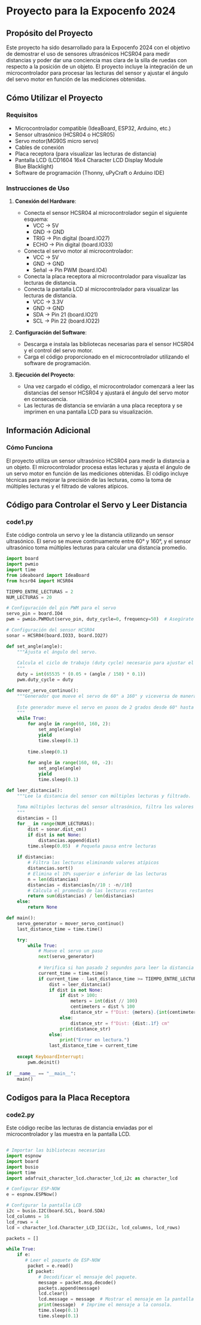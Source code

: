 # Proyecto para la Expocenfo 2024

## Propósito del Proyecto

Este proyecto ha sido desarrollado para la Expocenfo 2024 con el objetivo de demostrar el uso de sensores ultrasónicos HCSR04 para medir distancias y poder dar una conciencia  mas clara de la silla de ruedas con respecto a la posición de un objeto. El proyecto incluye la integración de un microcontrolador para procesar las lecturas del sensor y ajustar el ángulo del servo motor en función de las mediciones obtenidas.

## Cómo Utilizar el Proyecto

### Requisitos

- Microcontrolador compatible (IdeaBoard, ESP32, Arduino, etc.)
- Sensor ultrasónico (HCSR04 o HCSR05)
- Servo motor(MG90S micro servo)
- Cables de conexión
- Placa receptora (para visualizar las lecturas de distancia)
- Pantalla LCD (LCD1604 16x4 Character LCD Display Module Blue Blacklight)
- Software de programación (Thonny, uPyCraft o Arduino IDE)

### Instrucciones de Uso

1. **Conexión del Hardware**:
    - Conecta el sensor HCSR04 al microcontrolador según el siguiente esquema:
        - VCC -> 5V
        - GND -> GND
        - TRIG -> Pin digital (board.IO27)
        - ECHO -> Pin digital (board.IO33)
    - Conecta el servo motor al microcontrolador:
        - VCC -> 5V
        - GND -> GND
        - Señal -> Pin PWM (board.IO4)
    - Conecta la placa receptora al microcontrolador para visualizar las lecturas de distancia.
    - Conecta la pantalla LCD al microcontrolador para visualizar las lecturas de distancia.
        - VCC -> 3.3V
        - GND -> GND
        - SDA -> Pin 21 (board.IO21)
        - SCL -> Pin 22 (board.IO22)

2. **Configuración del Software**:
    - Descarga e instala las bibliotecas necesarias para el sensor HCSR04 y el control del servo motor.
    - Carga el código proporcionado en el microcontrolador utilizando el software de programación.

3. **Ejecución del Proyecto**:
    - Una vez cargado el código, el microcontrolador comenzará a leer las distancias del sensor HCSR04 y ajustará el ángulo del servo motor en consecuencia.
    - Las lecturas de distancia se enviarán a una placa receptora y se imprimen en una pantalla LCD para su visualización.

## Información Adicional

### Cómo Funciona

El proyecto utiliza un sensor ultrasónico HCSR04 para medir la distancia a un objeto. El microcontrolador procesa estas lecturas y ajusta el ángulo de un servo motor en función de las mediciones obtenidas. El código incluye técnicas para mejorar la precisión de las lecturas, como la toma de múltiples lecturas y el filtrado de valores atípicos.

## Código para Controlar el Servo y Leer Distancia

### code1.py

Este código controla un servo y lee la distancia utilizando un sensor ultrasónico. El servo se mueve continuamente entre 60° y 160°, y el sensor ultrasónico toma múltiples lecturas para calcular una distancia promedio.

```python
import board
import pwmio
import time
from ideaboard import IdeaBoard
from hcsr04 import HCSR04

TIEMPO_ENTRE_LECTURAS = 2
NUM_LECTURAS = 20

# Configuración del pin PWM para el servo
servo_pin = board.IO4
pwm = pwmio.PWMOut(servo_pin, duty_cycle=0, frequency=50)  # Asegúrate de que la frecuencia sea correcta para tu servo

# Configuración del sensor HCSR04
sonar = HCSR04(board.IO33, board.IO27)

def set_angle(angle):
    """Ajusta el ángulo del servo.
    
    Calcula el ciclo de trabajo (duty cycle) necesario para ajustar el ángulo del servo y lo aplica.
    """
    duty = int(65535 * (0.05 + (angle / 150) * 0.1))
    pwm.duty_cycle = duty

def mover_servo_continuo():
    """Generador que mueve el servo de 60° a 160° y viceversa de manera continua.
    
    Este generador mueve el servo en pasos de 2 grados desde 60° hasta 160° y luego de vuelta a 60°.
    """
    while True:
        for angle in range(60, 160, 2):
            set_angle(angle)
            yield
            time.sleep(0.1)
        
        time.sleep(0.1)
        
        for angle in range(160, 60, -2):
            set_angle(angle)
            yield
            time.sleep(0.1)

def leer_distancia():
    """Lee la distancia del sensor con múltiples lecturas y filtrado.
    
    Toma múltiples lecturas del sensor ultrasónico, filtra los valores atípicos y calcula el promedio de las lecturas restantes.
    """
    distancias = []
    for _ in range(NUM_LECTURAS):
        dist = sonar.dist_cm()
        if dist is not None:
            distancias.append(dist)
        time.sleep(0.05)  # Pequeña pausa entre lecturas
    
    if distancias:
        # Filtra las lecturas eliminando valores atípicos
        distancias.sort()
        # Elimina el 10% superior e inferior de las lecturas
        n = len(distancias)
        distancias = distancias[n//10 : -n//10]
        # Calcula el promedio de las lecturas restantes
        return sum(distancias) / len(distancias)
    else:
        return None

def main():
    servo_generator = mover_servo_continuo()
    last_distance_time = time.time()

    try:
        while True:
            # Mueve el servo un paso
            next(servo_generator)
            
            # Verifica si han pasado 2 segundos para leer la distancia
            current_time = time.time()
            if current_time - last_distance_time >= TIEMPO_ENTRE_LECTURAS:
                dist = leer_distancia()
                if dist is not None:
                    if dist > 100:
                        meters = int(dist // 100)
                        centimeters = dist % 100
                        distance_str = f"Dist: {meters}.{int(centimeters):02d} m"
                    else:
                        distance_str = f"Dist: {dist:.1f} cm"
                    print(distance_str)
                else:
                    print("Error en lectura.")
                last_distance_time = current_time
            
    except KeyboardInterrupt:
        pwm.deinit()
            
if __name__ == "__main__":
    main()
```

## Codigos para la Placa Receptora

### code2.py

Este código recibe las lecturas de distancia enviadas por el microcontrolador y las muestra en la pantalla LCD.

```python

# Importar las bibliotecas necesarias
import espnow
import board
import busio
import time
import adafruit_character_lcd.character_lcd_i2c as character_lcd

# Configurar ESP-NOW
e = espnow.ESPNow()

# Configurar la pantalla LCD
i2c = busio.I2C(board.SCL, board.SDA)
lcd_columns = 16
lcd_rows = 4
lcd = character_lcd.Character_LCD_I2C(i2c, lcd_columns, lcd_rows)

packets = []

while True:
    if e:
       # Leer el paquete de ESP-NOW
        packet = e.read()
        if packet:
            # Decodificar el mensaje del paquete.
            message = packet.msg.decode()
            packets.append(message)
            lcd.clear()
            lcd.message = message  # Mostrar el mensaje en la pantalla LCD.
            print(message)  # Imprime el mensaje a la consola.
            time.sleep(0.1)
            time.sleep(0.1)